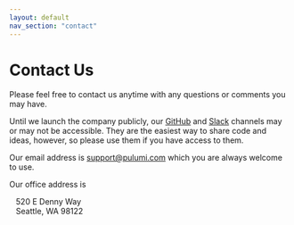 ```yaml
---
layout: default
nav_section: "contact"
---
```


<h1 class="title f1">Contact Us</h1>

Please feel free to contact us anytime with any questions or comments you may have.

Until we launch the company publicly, our [GitHub](https://github.com/pulumi) and [Slack](https://pulumi.slack.com)
channels may or may not be accessible.  They are the easiest way to share code and ideas, however, so please use them
if you have access to them.

Our email address is [support@pulumi.com](mailto:support@pulumi.com) which you are always welcome to use.

Our office address is

&nbsp;&nbsp;&nbsp;520 E Denny Way<br>
&nbsp;&nbsp;&nbsp;Seattle, WA 98122

